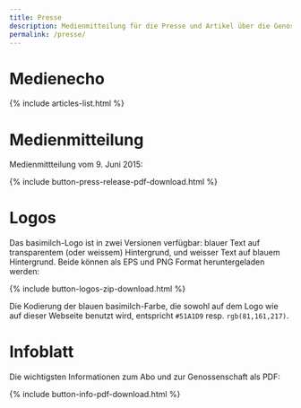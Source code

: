 ```yaml
---
title: Presse
description: Medienmitteilung für die Presse und Artikel über die Genossenschaft
permalink: /presse/
---
```


# Medienecho

{% include articles-list.html %}


# Medienmitteilung

Medienmittteilung vom 9. Juni 2015:

{% include button-press-release-pdf-download.html %}


# Logos

Das basimilch-Logo ist in zwei Versionen verfügbar: blauer Text auf
transparentem (oder weissem) Hintergrund, und weisser Text auf blauem
Hintergrund. Beide können als EPS und PNG Format heruntergeladen
werden:

{% include button-logos-zip-download.html %}

Die Kodierung der blauen basimilch-Farbe, die sowohl auf dem Logo wie
auf dieser Webseite benutzt wird, entspricht `#51A1D9` resp.
`rgb(81,161,217)`.

# Infoblatt

Die wichtigsten Informationen zum Abo und zur Genossenschaft als PDF:

{% include button-info-pdf-download.html %}

